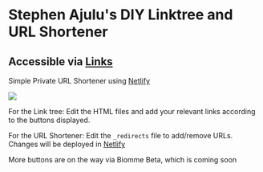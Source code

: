 # Stephen Ajulu's DIY Linktree and  URL Shortener
## Accessible via [Links](https://stve.xyz)

Simple Private URL Shortener using [Netlify](https://netlify.com)

[<img src="https://www.netlify.com/img/deploy/button.svg">](https://app.netlify.com/start/deploy?repository=https://github.com/stephenajulu/links2)

For the Link tree: Edit the HTML files and add your relevant links according to the buttons displayed.

For the URL Shortener: Edit the `_redirects` file to add/remove URLs. Changes will be deployed in [Netlify](https://netlify.com)

More buttons are on the way via Biomme Beta, which is coming soon
